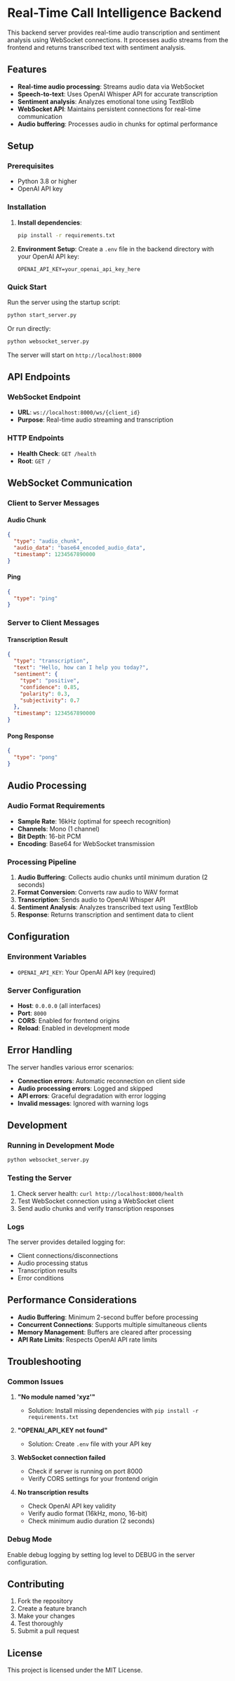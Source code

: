 # Real-Time Call Intelligence Backend

This backend server provides real-time audio transcription and sentiment analysis using WebSocket connections. It processes audio streams from the frontend and returns transcribed text with sentiment analysis.

## Features

- **Real-time audio processing**: Streams audio data via WebSocket
- **Speech-to-text**: Uses OpenAI Whisper API for accurate transcription
- **Sentiment analysis**: Analyzes emotional tone using TextBlob
- **WebSocket API**: Maintains persistent connections for real-time communication
- **Audio buffering**: Processes audio in chunks for optimal performance

## Setup

### Prerequisites

- Python 3.8 or higher
- OpenAI API key

### Installation

1. **Install dependencies**:
   ```bash
   pip install -r requirements.txt
   ```

2. **Environment Setup**:
   Create a `.env` file in the backend directory with your OpenAI API key:
   ```
   OPENAI_API_KEY=your_openai_api_key_here
   ```

### Quick Start

Run the server using the startup script:
```bash
python start_server.py
```

Or run directly:
```bash
python websocket_server.py
```

The server will start on `http://localhost:8000`

## API Endpoints

### WebSocket Endpoint
- **URL**: `ws://localhost:8000/ws/{client_id}`
- **Purpose**: Real-time audio streaming and transcription

### HTTP Endpoints
- **Health Check**: `GET /health`
- **Root**: `GET /`

## WebSocket Communication

### Client to Server Messages

#### Audio Chunk
```json
{
  "type": "audio_chunk",
  "audio_data": "base64_encoded_audio_data",
  "timestamp": 1234567890000
}
```

#### Ping
```json
{
  "type": "ping"
}
```

### Server to Client Messages

#### Transcription Result
```json
{
  "type": "transcription",
  "text": "Hello, how can I help you today?",
  "sentiment": {
    "type": "positive",
    "confidence": 0.85,
    "polarity": 0.3,
    "subjectivity": 0.7
  },
  "timestamp": 1234567890000
}
```

#### Pong Response
```json
{
  "type": "pong"
}
```

## Audio Processing

### Audio Format Requirements
- **Sample Rate**: 16kHz (optimal for speech recognition)
- **Channels**: Mono (1 channel)
- **Bit Depth**: 16-bit PCM
- **Encoding**: Base64 for WebSocket transmission

### Processing Pipeline
1. **Audio Buffering**: Collects audio chunks until minimum duration (2 seconds)
2. **Format Conversion**: Converts raw audio to WAV format
3. **Transcription**: Sends audio to OpenAI Whisper API
4. **Sentiment Analysis**: Analyzes transcribed text using TextBlob
5. **Response**: Returns transcription and sentiment data to client

## Configuration

### Environment Variables
- `OPENAI_API_KEY`: Your OpenAI API key (required)

### Server Configuration
- **Host**: `0.0.0.0` (all interfaces)
- **Port**: `8000`
- **CORS**: Enabled for frontend origins
- **Reload**: Enabled in development mode

## Error Handling

The server handles various error scenarios:
- **Connection errors**: Automatic reconnection on client side
- **Audio processing errors**: Logged and skipped
- **API errors**: Graceful degradation with error logging
- **Invalid messages**: Ignored with warning logs

## Development

### Running in Development Mode
```bash
python websocket_server.py
```

### Testing the Server
1. Check server health: `curl http://localhost:8000/health`
2. Test WebSocket connection using a WebSocket client
3. Send audio chunks and verify transcription responses

### Logs
The server provides detailed logging for:
- Client connections/disconnections
- Audio processing status
- Transcription results
- Error conditions

## Performance Considerations

- **Audio Buffering**: Minimum 2-second buffer before processing
- **Concurrent Connections**: Supports multiple simultaneous clients
- **Memory Management**: Buffers are cleared after processing
- **API Rate Limits**: Respects OpenAI API rate limits

## Troubleshooting

### Common Issues

1. **"No module named 'xyz'"**
   - Solution: Install missing dependencies with `pip install -r requirements.txt`

2. **"OPENAI_API_KEY not found"**
   - Solution: Create `.env` file with your API key

3. **WebSocket connection failed**
   - Check if server is running on port 8000
   - Verify CORS settings for your frontend origin

4. **No transcription results**
   - Check OpenAI API key validity
   - Verify audio format (16kHz, mono, 16-bit)
   - Check minimum audio duration (2 seconds)

### Debug Mode
Enable debug logging by setting log level to DEBUG in the server configuration.

## Contributing

1. Fork the repository
2. Create a feature branch
3. Make your changes
4. Test thoroughly
5. Submit a pull request

## License

This project is licensed under the MIT License. 